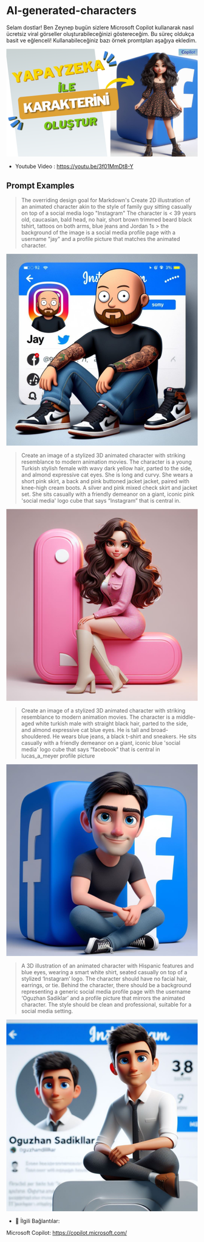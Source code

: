  # AI-generated-characters

Selam dostlar!  Ben Zeynep bugün sizlere Microsoft Copilot  kullanarak nasıl ücretsiz  viral görseller oluşturabileceğinizi göstereceğim. Bu süreç oldukça basit ve eğlenceli! Kullanabileceğiniz bazı örnek promtpları aşağıya ekledim. 


 [![image](https://github.com/zeynepkucuk/AI-generated-characters/blob/master/youtube.png)](https://youtu.be/3f01MmDt8-Y)
 
- Youtube Video :  https://youtu.be/3f01MmDt8-Y  

## Prompt Examples

> The overriding design goal for Markdown's
 Create 2D illustration of an animated character akin to the style of family guy sitting casually on top of a social media logo "Instagram" The character is < 39 years old, caucasian, bald head, no hair, short brown trimmed beard black tshirt, tattoos on both arms, blue jeans and Jordan 1s > the background of the image is a social media profile page with a username "jay" and a profile picture that matches the animated character. 
 
 ![](https://github.com/zeynepkucuk/AI-generated-characters/blob/master/jay.jpeg)



> Create an image of a stylized 3D animated character with striking resemblance to modern animation movies. The character is a young Turkish stylish female with wavy dark yellow hair, parted to the side, and almond expressive cat eyes. She is long and curvy. She wears a short pink skirt, a back and pink buttoned jacket jacket, paired with knee-high cream boots. A silver and pink mixed check skirt and jacket set. She sits casually with a friendly demeanor on a giant, iconic pink 'social media' logo cube that says “Instagram” that is central in.

![](https://github.com/zeynepkucuk/AI-generated-characters/blob/master/zelish.jpeg)

> Create an image of a stylized 3D animated character with striking resemblance to modern animation movies. The character is a middle-aged white turkish male with straight black hair, parted to the side, and almond expressive cat blue eyes. He is tall and broad-shouldered. He wears blue jeans, a black t-shirt and sneakers. He sits casually with a friendly demeanor on a giant, iconic blue 'social media' logo cube that says “facebook” that is central in lucas_a_meyer profile picture

![](https://github.com/zeynepkucuk/AI-generated-characters/blob/master/oguz.jpeg)



> A 3D illustration of an animated character with Hispanic features and blue eyes, wearing a smart white shirt, seated casually on top of a stylized ‘Instagram’ logo. The character should have no facial hair, earrings, or tie. Behind the character, there should be a background representing a generic social media profile page with the username ‘Oguzhan Sadiklar’ and a profile picture that mirrors the animated character. The style should be clean and professional, suitable for a social media setting.

![](https://github.com/zeynepkucuk/AI-generated-characters/blob/master/oguz1.jpeg)


- 🔗 İlgili Bağlantılar:

Microsoft Copilot: https://copilot.microsoft.com/ 


